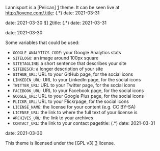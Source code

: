 Lannisport is a [Pelican] [1] theme. It can be seen live at http://iovene.com/.title: (.*)
date: 2021-03-31

date: 2021-03-30
![] [2]title: (.*)
date: 2021-03-31

date: 2021-03-30

Some variables that could be used:

 *  `GOOGLE_ANALYTICS_CODE`: your Google Analytics stats
 *  `SITELOGO`: an image around 100px square
 *  `SITETAGLINE`: a short sentence that describes your site
 *  `SITEDESCR`: a longer description of your site
 *  `GITHUB_URL`: URL to your GitHub page, for the social icons
 *  `LINKEDIN_URL`: URL to your LinkedIn page, for the social icons
 *  `TWITTER_URL`: URL to your Twitter page, for the social icons
 *  `FACEBOOK_URL`: URL to your Facebook page, for the social icons
 *  `GOOGLE_URL`: URL to your Google Plus page, for the social icons
 *  `FLICKR_URL`: URL to your Flickrpage, for the social icons
 *  `LICENSE_NAME`: the license for your content (e.g. CC BY-SA)
 *  `LICENSE_URL`: the link to where the full text of your license is
 *  `ARCHIVES_URL`: the link to your archives
 *  `CONTACT_URL`: the link to your contact pagetitle: (.*)
date: 2021-03-31

date: 2021-03-30

This theme is licensed under the [GPL v3] [3] license.

  [1]: https://github.com/getpelican/pelican/ "Pelican"
  [2]: https://raw.github.com/siovene/lannisport/master/preview.png "Lannisport"
  [3]: https://raw.github.com/siovene/lannisport/master/LICENSE
